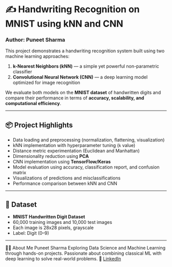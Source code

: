 # ✍️ Handwriting Recognition on MNIST using kNN and CNN

### Author: Puneet Sharma

This project demonstrates a handwriting recognition system built using two machine learning approaches:

1. **k-Nearest Neighbors (kNN)** — a simple yet powerful non-parametric classifier  
2. **Convolutional Neural Network (CNN)** — a deep learning model optimized for image recognition

We evaluate both models on the **MNIST dataset** of handwritten digits and compare their performance in terms of **accuracy, scalability, and computational efficiency**.

---

## 📦 Project Highlights

- Data loading and preprocessing (normalization, flattening, visualization)
- kNN implementation with hyperparameter tuning (`k` value)
- Distance metric experimentation (Euclidean and Manhattan)
- Dimensionality reduction using **PCA**
- CNN implementation using **TensorFlow/Keras**
- Model evaluation using accuracy, classification report, and confusion matrix
- Visualizations of predictions and misclassifications
- Performance comparison between kNN and CNN

---

## 🧪 Dataset

- **MNIST Handwritten Digit Dataset**
- 60,000 training images and 10,000 test images
- Each image is 28x28 pixels, grayscale
- Label: Digit (0–9)

---

🙋‍♂️ About Me
Puneet Sharma
Exploring Data Science and Machine Learning through hands-on projects. Passionate about combining classical ML with deep learning to solve real-world problems.
🔗 [LinkedIn](https://www.linkedin.com/in/puneetsh/)
